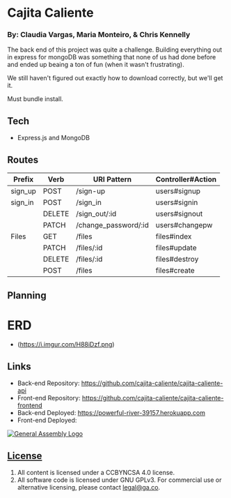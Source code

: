 # Cajita Caliente
### By: Claudia Vargas, Maria Monteiro, & Chris Kennelly

The back end of this project was quite a challenge. Building everything out in express for mongoDB was something that none of us had done before and ended up beaing a ton of fun (when it wasn't frustrating).

We still haven't figured out exactly how to download correctly, but we'll get it.

Must bundle install.

## Tech
- Express.js and MongoDB

## Routes

| Prefix                   | Verb   | URI Pattern                                           | Controller#Action  |
|--------------------------|--------|-------------------------------------------------------|--------------------|
| sign_up                  | POST   | /sign-up                                              | users#signup       |
| sign_in                  | POST   | /sign_in                                              | users#signin       |
|                          | DELETE | /sign_out/:id                                         | users#signout      |
|                          | PATCH  | /change_password/:id                                  | users#changepw     |
| Files                    | GET    | /files                                                | files#index        |
|                          | PATCH  | /files/:id                                            | files#update       |
|                          | DELETE | /files/:id                                            | files#destroy      |
|                          | POST   | /files                                                | files#create       |


## Planning
# ERD
- (https://i.imgur.com/H88iDzf.png)


## Links

- Back-end Repository: https://github.com/cajita-caliente/cajita-caliente-api
- Front-end Repository: https://github.com/cajita-caliente/cajita-caliente-frontend
- Back-end Deployed: https://powerful-river-39157.herokuapp.com
- Front-end Deployed:


[![General Assembly Logo](https://camo.githubusercontent.com/1a91b05b8f4d44b5bbfb83abac2b0996d8e26c92/687474703a2f2f692e696d6775722e636f6d2f6b6538555354712e706e67)](https://generalassemb.ly/education/web-development-immersive)

## [License](LICENSE)

1.  All content is licensed under a CC­BY­NC­SA 4.0 license.
1.  All software code is licensed under GNU GPLv3. For commercial use or
    alternative licensing, please contact legal@ga.co.
